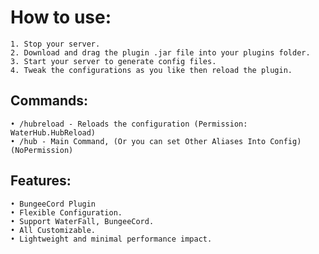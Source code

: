 # How to use:

   	1. Stop your server.
   	2. Download and drag the plugin .jar file into your plugins folder.
   	3. Start your server to generate config files.
   	4. Tweak the configurations as you like then reload the plugin.

## Commands:

    • /hubreload - Reloads the configuration (Permission: WaterHub.HubReload)
	• /hub - Main Command, (Or you can set Other Aliases Into Config)(NoPermission)
						
## Features:

	• BungeeCord Plugin
	• Flexible Configuration.
	• Support WaterFall, BungeeCord.
	• All Customizable.
	• Lightweight and minimal performance impact.
